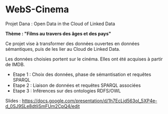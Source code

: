 # WebS-Cinema
Projet Dana : Open Data in the Cloud of Linked Data

**Thème : "Films au travers des âges et des pays"**

Ce projet vise à transformer des données ouvertes en données sémantiques, puis de les lier au Cloud de Linked Data.

Les données choisies portent sur le cinéma. Elles ont été acquises à partir de IMDB.

* Etape 1 : Choix des données, phase de sémantisation et requêtes SPARQL
* Etape 2 : Liaison de données et requêtes SPARQL associées
* Etape 3 : Inférences sur des ontologies RDFS/OWL

Slides : https://docs.google.com/presentation/d/1h7EcLjd563oI_5XP4e-d_0SJ9SLe8dtliSmFUm2CpQ4/edit
